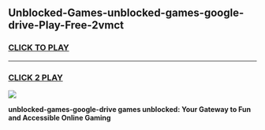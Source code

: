 
## Unblocked-Games-unblocked-games-google-drive-Play-Free-2vmct
<h3>
<a href="https://premium76.site?title=unblocked-games-google-drive&ref=22A">CLICK TO PLAY</a></h3>
<hr>

<h3>
<a href="https://premium76.site?title=unblocked-games-google-drive&ref=22A">CLICK 2 PLAY</a>
  
</h3>

<a href="https://premium76.site?title=unblocked-games-google-drive&ref=22A"><img src="https://clearcache.store/games.png"></a>


**unblocked-games-google-drive games unblocked: Your Gateway to Fun and Accessible Online Gaming**
